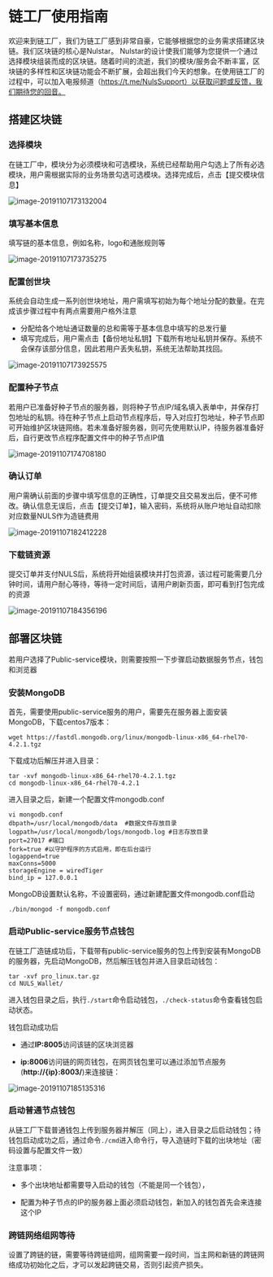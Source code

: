 # 链工厂使用指南

欢迎来到链工厂，我们为链工厂感到非常自豪，它能够根据您的业务需求搭建区块链。我们区块链的核心是Nulstar。 Nulstar的设计使我们能够为您提供一个通过选择模块组装而成的区块链。随着时间的流逝，我们的模块/服务会不断丰富，区块链的多样性和区块链功能会不断扩展，会超出我们今天的想象。在使用链工厂的过程中，可以加入电报频道（https://t.me/NulsSupport）以获取问题或反馈，我们期待您的回音。

## 搭建区块链
### 选择模块
在链工厂中，模块分为必须模块和可选模块，系统已经帮助用户勾选上了所有必选模块，用户需根据实际的业务场景勾选可选模块。选择完成后，点击【提交模块信息】

![image-20191107173132004](./g_factory/1.png)

### 填写基本信息

填写链的基本信息，例如名称，logo和通胀规则等

![image-20191107173735275](./g_factory/2.png)

### 配置创世块

系统会自动生成一系列创世块地址，用户需填写初始为每个地址分配的数量。在完成该步骤过程中有两点需要用户格外注意

- 分配给各个地址通证数量的总和需等于基本信息中填写的总发行量
- 填写完成后，用户需点击【备份地址私钥】下载所有地址私钥并保存。系统不会保存该部分信息，因此若用户丢失私钥，系统无法帮助其找回。

![image-20191107173925575](./g_factory/3.png)

### 配置种子节点

若用户已准备好种子节点的服务器，则将种子节点IP/域名填入表单中，并保存打包地址的私钥。待在种子节点上启动节点程序后，导入对应打包地址，种子节点即可开始维护区块链网络。若未准备好服务器，则可先使用默认IP，待服务器准备好后，自行更改节点程序配置文件中的种子节点IP值

![image-20191107174708180](./g_factory/4.png)

### 确认订单

用户需确认前面的步骤中填写信息的正确性，订单提交且交易发出后，便不可修改。确认信息无误后，点击【提交订单】，输入密码，系统将从账户地址自动扣除对应数量NULS作为造链费用





![image-20191107182412228](./g_factory/5.png)

### 下载链资源

提交订单并支付NULS后，系统将开始组装模块并打包资源，该过程可能需要几分钟时间，请用户耐心等待，等待一定时间后，请用户刷新页面，即可看到打包完成的资源

![image-20191107184356196](./g_factory/6.png)

## 部署区块链

若用户选择了Public-service模块，则需要按照一下步骤启动数据服务节点，钱包和浏览器

### 安装MongoDB

首先，需要使用public-service服务的用户，需要先在服务器上面安装MongoDB，下载centos7版本：

```
wget https://fastdl.mongodb.org/linux/mongodb-linux-x86_64-rhel70-4.2.1.tgz
```

下载成功后解压并进入目录：

```
tar -xvf mongodb-linux-x86_64-rhel70-4.2.1.tgz
cd mongodb-linux-x86_64-rhel70-4.2.1
```

进入目录之后，新建一个配置文件mongodb.conf

```
vi mongodb.conf
dbpath=/usr/local/mongodb/data  #数据文件存放目录
logpath=/usr/local/mongodb/logs/mongodb.log #日志存放目录
port=27017 #端口
fork=true #以守护程序的方式启用，即在后台运行
logappend=true
maxConns=5000
storageEngine = wiredTiger
bind_ip = 127.0.0.1
```

MongoDB设置默认名称，不设置密码，通过新建配置文件mongodb.conf启动

```
./bin/mongod -f mongodb.conf
```

### 启动Public-service服务节点钱包

在链工厂造链成功后，下载带有public-service服务的包上传到安装有MongoDB的服务器，先启动MongoDB，然后解压钱包并进入目录启动钱包：

```
tar -xvf pro_linux.tar.gz 
cd NULS_Wallet/
```

进入钱包目录之后，执行`./start`命令启动钱包，`./check-status`命令查看钱包启动状态。

钱包启动成功后

- 通过**IP:8005**访问该链的区块浏览器

- **ip:8006**访问链的网页钱包，在网页钱包里可以通过添加节点服务(**http://{ip}:8003/**)来连接链：

![image-20191107185135316](./g_factory/7.png)

### 启动普通节点钱包

从链工厂下载普通钱包上传到服务器并解压（同上），进入目录之后启动钱包；待钱包启动成功之后，通过命令`./cmd`进入命令行，导入造链时下载的出块地址（密码设置与配置文件一致）

注意事项：

- 多个出块地址都需要导入启动的钱包（不能是同一个钱包），

- 配置为种子节点的IP的服务器上面必须启动钱包，新加入的钱包首先会来连接这个IP

### 跨链网络组网等待

设置了跨链的链，需要等待跨链组网，组网需要一段时间，当主网和新链的跨链网络成功初始化之后，才可以发起跨链交易，否则引起资产损失。